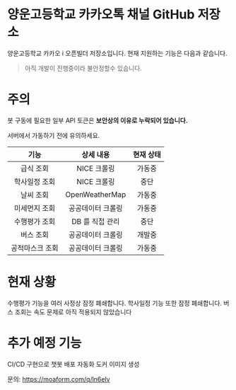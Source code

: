 # 양운고등학교 카카오톡 채널 GitHub 저장소

양운고등학교 카카오 i 오픈빌더 저장소입니다. 현재 지원하는 기능은 다음과 같습니다.

>아직 개발이 진행중이라 불안정할수 있습니다.

# 주의
봇 구동에 필요한 일부 API 토큰은 **보안상의 이유로 누락되어 있습니다.**

서버에서 가동하기 전에 유의하세요.

| 기능 | 상세 내용 | 현재 상태 |
|:--------:|:--------:|:--------:|
| 급식 조회 | NICE 크롤링 | 가동중 |
| 학사일정 조회 | NICE 크롤링 | 중단 |
| 날씨 조회 | OpenWeatherMap | 가동중 |
| 미세먼지 조회 | 공공데이터 크롤링 | 가동중 |
| 수행평가 조회 | DB 를 직접 관리 | 중단 |
| 버스 조회 | 공공데이터 크롤링 | 개발중 |
| 공적마스크 조회 | 공공데이터 크롤링 | 가동중 |

# 현재 상황 
수행평가 기능을 여러 사정상 잠정 폐쇄합니다.
학사일정 기능 또한 잠정 폐쇄합니다.
버스 조회는 속도 문제로 아직 적용되지 않았습니다

# 추가 예정 기능
CI/CD 구현으로 챗봇 배포 자동화
도커 이미지 생성

            

문의: <https://moaform.com/q/ln6elv>

